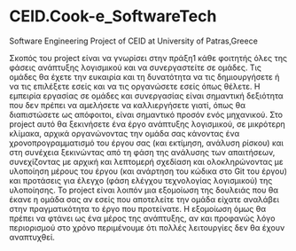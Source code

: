 # CEID.Cook-e_SoftwareTech
Software Engineering Project of CEID at University of Patras,Greece

Σκοπός του project είναι να γνωρίσει στην πράξη1
κάθε φοιτητής όλες της φάσεις ανάπτυξης λογισμικού
και να συνεργαστείτε σε ομάδες. Τις ομάδες θα έχετε την ευκαιρία και τη δυνατότητα να τις 
δημιουργήσετε ή να τις επιλέξετε εσείς και να τις οργανώσετε εσείς όπως θέλετε. Η εμπειρία εργασίας 
σε ομάδες και συνεργασίας είναι σημαντική δεξιότητα που δεν πρέπει να αμελήσετε να καλλιεργήσετε 
γιατί, όπως θα διαπιστώσετε ως απόφοιτοι, είναι σημαντικό προσόν ενός μηχανικού.
Στο project αυτό θα ξεκινήσετε ένα έργο ανάπτυξης λογισμικού, σε μικρότερη κλίμακα, αρχικά 
οργανώνοντας την ομάδα σας κάνοντας ένα χρονοπρογραμματισμό του έργου σας (και εκτίμηση, 
ανάλυση ρίσκου) και στη συνέχεια ξεκινώντας από τη φάση της ανάλυσης των απαιτήσεων, συνεχίζοντας 
με αρχική και λεπτομερή σχεδίαση και ολοκληρώνοντας με υλοποίηση μέρους του έργου (και ανάρτηση 
του κώδικα στο Git του έργου) και προτάσεις για έλεγχο (φάση ελέγχου τεχνολογίας λογισμικού) της 
υλοποίησης.
Το project είναι λοιπόν μια εξομοίωση της δουλειάς που θα έκανε η ομάδα σας αν εσείς που αποτελείτε 
την ομάδα είχατε αναλάβει στην πραγματικότητα το έργο που προτείνατε. Η εξομοίωση όμως θα πρέπει 
να φτάνει ως ένα μέρος της ανάπτυξης, αν και προφανώς λόγο περιορισμού στο χρόνο περιμένουμε ότι 
πολλές λειτουργίες δεν θα έχουν αναπτυχθεί.
